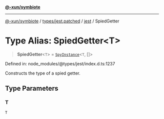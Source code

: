 [**@-xun/symbiote**](../../../../../README.md)

***

[@-xun/symbiote](../../../../../README.md) / [types/jest.patched](../../../README.md) / [jest](../README.md) / SpiedGetter

# Type Alias: SpiedGetter\<T\>

> **SpiedGetter**\<`T`\> = [`SpyInstance`](../interfaces/SpyInstance.md)\<`T`, \[\]\>

Defined in: node\_modules/@types/jest/index.d.ts:1237

Constructs the type of a spied getter.

## Type Parameters

### T

`T`
